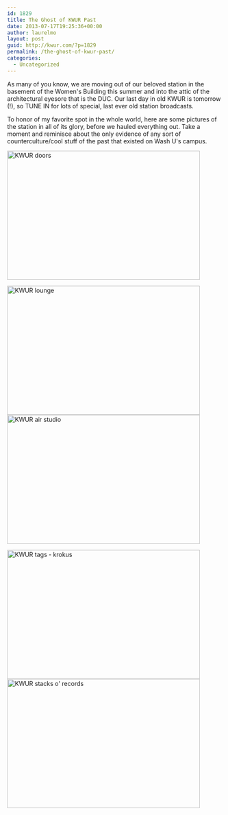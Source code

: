 ```yaml
---
id: 1829
title: The Ghost of KWUR Past
date: 2013-07-17T19:25:36+00:00
author: laurelmo
layout: post
guid: http://kwur.com/?p=1829
permalink: /the-ghost-of-kwur-past/
categories:
  - Uncategorized
---
```

<div class="pf-content">
  <p>
    As many of you know, we are moving out of our beloved station in the basement of the Women's Building this summer and into the attic of the architectural eyesore that is the DUC. Our last day in old KWUR is tomorrow (!), so TUNE IN for lots of special, last ever old station broadcasts.
  </p>
  
  <p>
    To honor of my favorite spot in the whole world, here are some pictures of the station in all of its glory, before we hauled everything out. Take a moment and reminisce about the only evidence of any sort of counterculture/cool stuff of the past that existed on Wash U's campus.
  </p>
  
  <p>
    <a href="http://kwur.com/wp-content/uploads/2013/07/DSC_1322.jpg"><img alt="KWUR doors" class="alignnone size-large wp-image-1830" height="301" src="http://kwur.com/wp-content/uploads/2013/07/DSC_1322-1024x685.jpg" width="450" srcset="http://kwur.com/wp-content/uploads/2013/07/DSC_1322-1024x685.jpg 1024w, http://kwur.com/wp-content/uploads/2013/07/DSC_1322-300x200.jpg 300w" sizes="(max-width: 450px) 100vw, 450px" /></a>
  </p>
  
  <p>
    <a href="http://kwur.com/wp-content/uploads/2013/07/DSC_1286.jpg"><img alt="KWUR lounge" class="alignnone size-large wp-image-1831" height="301" src="http://kwur.com/wp-content/uploads/2013/07/DSC_1286-1024x685.jpg" width="450" srcset="http://kwur.com/wp-content/uploads/2013/07/DSC_1286-1024x685.jpg 1024w, http://kwur.com/wp-content/uploads/2013/07/DSC_1286-300x200.jpg 300w" sizes="(max-width: 450px) 100vw, 450px" /></a><a href="http://kwur.com/wp-content/uploads/2013/07/DSC_1312.jpg"><img alt="KWUR air studio" class="alignnone size-large wp-image-1832" height="301" src="http://kwur.com/wp-content/uploads/2013/07/DSC_1312-1024x685.jpg" width="450" srcset="http://kwur.com/wp-content/uploads/2013/07/DSC_1312-1024x685.jpg 1024w, http://kwur.com/wp-content/uploads/2013/07/DSC_1312-300x200.jpg 300w" sizes="(max-width: 450px) 100vw, 450px" /></a>
  </p>
  
  <p>
    <a href="http://kwur.com/wp-content/uploads/2013/07/DSC_1313.jpg"><img alt="KWUR tags - krokus" class="alignnone size-large wp-image-1833" height="301" src="http://kwur.com/wp-content/uploads/2013/07/DSC_1313-1024x685.jpg" width="450" srcset="http://kwur.com/wp-content/uploads/2013/07/DSC_1313-1024x685.jpg 1024w, http://kwur.com/wp-content/uploads/2013/07/DSC_1313-300x200.jpg 300w" sizes="(max-width: 450px) 100vw, 450px" /></a><a href="http://kwur.com/wp-content/uploads/2013/07/DSC_1287.jpg"><img alt="KWUR stacks o' records" class="alignnone size-large wp-image-1834" height="301" src="http://kwur.com/wp-content/uploads/2013/07/DSC_1287-1024x685.jpg" width="450" srcset="http://kwur.com/wp-content/uploads/2013/07/DSC_1287-1024x685.jpg 1024w, http://kwur.com/wp-content/uploads/2013/07/DSC_1287-300x200.jpg 300w" sizes="(max-width: 450px) 100vw, 450px" /></a>
  </p>
</div>